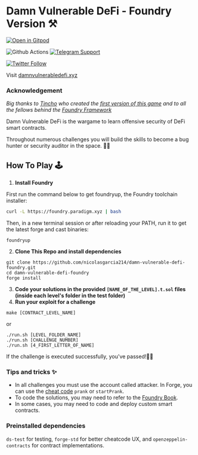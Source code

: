 # Damn Vulnerable DeFi - Foundry Version ⚒️

[![Open in Gitpod](https://gitpod.io/button/open-in-gitpod.svg)](https://gitpod.io/#https://github.com/nicolasgarcia214/damn-vulnerable-defi-foundry)

![Github Actions][gha-badge] [![Telegram Support][tg-support-badge]][tg-support-url]

[gha-badge]: https://img.shields.io/github/workflow/status/nicolasgarcia214/damn-vulnerable-defi-foundry/CI
[tg-support-badge]: https://img.shields.io/endpoint?color=neon&logo=telegram&label=support&style=flat-square&url=https%3A%2F%2Ftg.sumanjay.workers.dev%2Ffoundry_support
[tg-support-url]: https://t.me/foundry_support

[![Twitter Follow](https://img.shields.io/twitter/follow/ngp2311?label=Follow%20me%20%40ngp2311&style=social)](https://twitter.com/ngp2311)

Visit [damnvulnerabledefi.xyz](https://damnvulnerabledefi.xyz)

### Acknowledgement

_Big thanks to [Tincho](https://twitter.com/tinchoabbate) who created the [first version of this game](https://github.com/tinchoabbate/damn-vulnerable-defi/tree/v2.0.0) and to all the fellows behind the [Foundry Framework](https://github.com/gakonst/foundry/graphs/contributors)_

Damn Vulnerable DeFi is the wargame to learn offensive security of DeFi smart contracts.

Throughout numerous challenges you will build the skills to become a bug hunter or security auditor in the space. 🕵️‍♂️

## How To Play 🕹️

1.  **Install Foundry**

First run the command below to get foundryup, the Foundry toolchain installer:

```bash
curl -L https://foundry.paradigm.xyz | bash
```

Then, in a new terminal session or after reloading your PATH, run it to get the latest forge and cast binaries:

```console
foundryup
```

2. **Clone This Repo and install dependencies**

```
git clone https://github.com/nicolasgarcia214/damn-vulnerable-defi-foundry.git
cd damn-vulnerable-defi-foundry
forge install
```

3. **Code your solutions in the provided `[NAME_OF_THE_LEVEL].t.sol` files (inside each level's folder in the test folder)**
4. **Run your exploit for a challenge**

```
make [CONTRACT_LEVEL_NAME]
```

or

```
./run.sh [LEVEL_FOLDER_NAME]
./run.sh [CHALLENGE_NUMBER]
./run.sh [4_FIRST_LETTER_OF_NAME]
```

If the challenge is executed successfully, you've passed!🙌🙌

### Tips and tricks ✨

- In all challenges you must use the account called attacker. In Forge, you can use the [cheat code](https://github.com/gakonst/foundry/tree/master/forge#cheat-codes) `prank` or `startPrank`.
- To code the solutions, you may need to refer to the [Foundry Book](https://book.getfoundry.sh/).
- In some cases, you may need to code and deploy custom smart contracts.

### Preinstalled dependencies

`ds-test` for testing, `forge-std` for better cheatcode UX, and `openzeppelin-contracts` for contract implementations.
